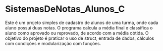 # SistemasDeNotas_Alunos_C
Este é um projeto simples de cadastro de alunos de uma turma, onde cada aluno possui duas notas. O programa calcula a média final e classifica o aluno como aprovado ou reprovado, de acordo com a média obtida.  O objetivo do projeto é praticar o uso de struct, entrada de dados, cálculos com condições e modularização com funções.
